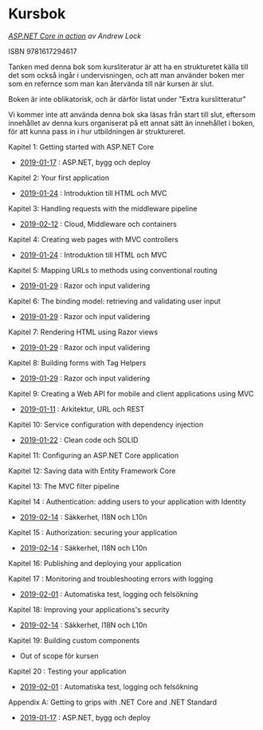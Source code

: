 # Kursbok
*[ASP.NET Core in action](https://www.manning.com/books/asp-net-core-in-action) av Andrew Lock*

ISBN 9781617294617

Tanken med denna bok som kursliteratur är att ha en strukturetet källa till det som också ingår i undervisningen, och att man använder boken mer som en refernce som man kan återvända till när kursen är slut.

Boken är inte oblikatorisk, och är därför listat under "Extra kurslitteratur"

Vi kommer inte att använda denna bok ska läsas från start till slut, eftersom innehållet av denna kurs organiserat på ett annat sätt än innehållet i boken, för att kunna pass in i hur utbildningen är struktureret.


Kapitel 1: Getting started with ASP.NET Core
- [2019-01-17](lecture20190117.md) : ASP.NET, bygg och deploy 

Kapitel 2: Your first application
- [2019-01-24](lecture20190124.md) : Introduktion till HTML och MVC

Kapitel 3: Handling requests with the middleware pipeline
- [2019-02-12](lecture20190212.md) : Cloud, Middleware och containers

Kapitel 4: Creating web pages with MVC controllers
- [2019-01-24](lecture20190124.md) : Introduktion till HTML och MVC

Kapitel 5: Mapping URLs to methods using conventional routing
- [2019-01-29](lecture20190129.md) : Razor och input validering

Kapitel 6: The binding model: retrieving and validating user input
- [2019-01-29](lecture20190129.md) : Razor och input validering

Kapitel 7: Rendering HTML using Razor views
- [2019-01-29](lecture20190129.md) : Razor och input validering 

Kapitel 8: Building forms with Tag Helpers
- [2019-01-29](lecture20190129.md) : Razor och input validering

Kapitel 9: Creating a Web API for mobile and client applications using MVC
- [2019-01-11](lecture20190111.md) : Arkitektur, URL och REST

Kapitel 10: Service configuration with dependency injection
- [2019-01-22](lecture20190122.md) : Clean code och SOLID

Kapitel 11: Configuring an ASP.NET Core application

Kapitel 12: Saving data with Entity Framework Core

Kapitel 13: The MVC filter pipeline

Kapitel 14 : Authentication: adding users to your application with Identity
- [2019-02-14](lecture20190214.md)  : Säkkerhet, I18N och L10n

Kapitel 15 : Authorization: securing your application
- [2019-02-14](lecture20190214.md) : Säkkerhet, I18N och L10n

Kapitel 16: Publishing and deploying your application

Kapitel 17 : Monitoring and troubleshooting errors with logging
- [2019-02-01](lecture20190201.md) : Automatiska test, logging och felsökning  

Kapitel 18: Improving your applications's security
- [2019-02-14](lecture20190214.md) : Säkkerhet, I18N och L10n

Kapitel 19: Building custom components
- Out of scope för kursen

Kapitel 20 : Testing your application
- [2019-02-01](lecture20190201.md) : Automatiska test, logging och felsökning 

Appendix A: Getting to grips with .NET Core and .NET Standard
- [2019-01-17](lecture20190117.md) : ASP.NET, bygg och deploy